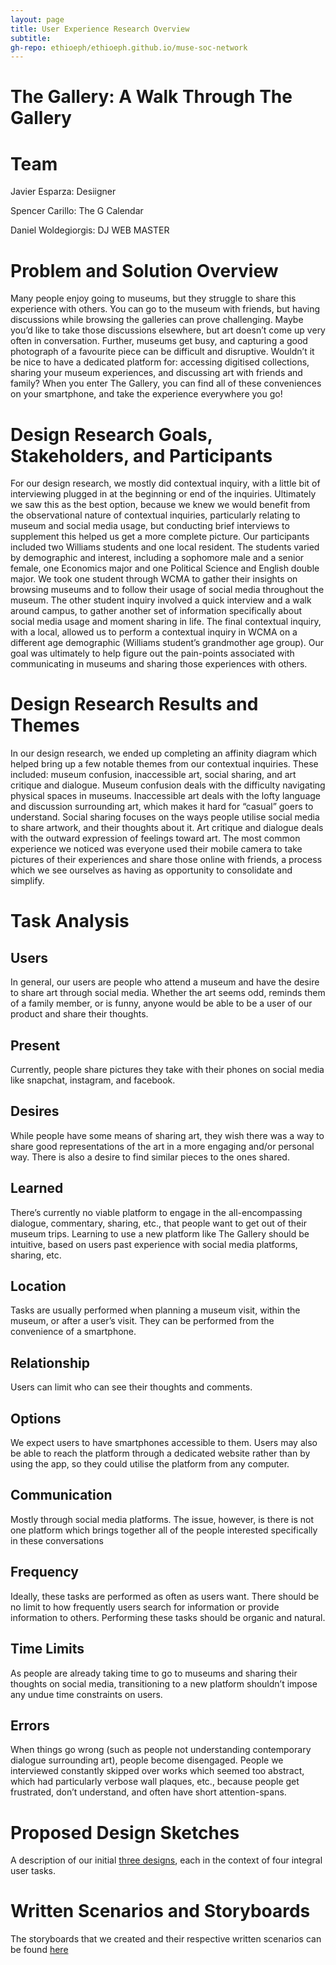 ```yaml
---
layout: page
title: User Experience Research Overview
subtitle: 
gh-repo: ethioeph/ethioeph.github.io/muse-soc-network
---
```


# The Gallery: A Walk Through The Gallery

# Team

Javier Esparza: Desiigner

Spencer Carillo: The G Calendar

Daniel Woldegiorgis: DJ WEB MASTER

# Problem and Solution Overview

Many people enjoy going to museums, but they struggle to share this experience with others.  You can go to the museum with friends, but having discussions while browsing the galleries can prove challenging.  Maybe you’d like to take those discussions elsewhere, but art doesn’t come up very often in conversation.  Further, museums get busy, and capturing a good photograph of a favourite piece can be difficult and disruptive.  Wouldn’t it be nice to have a dedicated platform for: accessing digitised collections, sharing your museum experiences, and discussing art with friends and family?  When you enter The Gallery, you can find all of these conveniences on your smartphone, and take the experience everywhere you go!


# Design Research Goals, Stakeholders, and Participants

For our design research, we mostly did contextual inquiry, with a little bit of interviewing plugged in at the beginning or end of the inquiries.  Ultimately we saw this as the best option, because we knew we would benefit from the observational nature of contextual inquiries, particularly relating to museum and social media usage, but conducting brief interviews to supplement this helped us get a more complete picture.  Our participants included two Williams students and one local resident.  The students varied by demographic and interest, including a sophomore male and a senior female, one Economics major and one Political Science and English double major.  We took one student through WCMA to gather their insights on browsing museums and to follow their usage of social media throughout the museum.  The other student inquiry involved a quick interview and a walk around campus, to gather another set of information specifically about social media usage and moment sharing in life.  The final contextual inquiry, with a local, allowed us to perform a contextual inquiry in WCMA on a different age demographic (Williams student’s grandmother age group).  Our goal was ultimately to help figure out the pain-points associated with communicating in museums and sharing those experiences with others.


# Design Research Results and Themes

In our design research, we ended up completing an affinity diagram which helped bring up a few notable themes from our contextual inquiries.  These included: museum confusion, inaccessible art, social sharing, and art critique and dialogue.  Museum confusion deals with the difficulty navigating physical spaces in museums.  Inaccessible art deals with the lofty language and discussion surrounding art, which makes it hard for “casual” goers to understand.  Social sharing focuses on the ways people utilise social media to share artwork, and their thoughts about it.  Art critique and dialogue deals with the outward expression of feelings toward art.  The most common experience we noticed was everyone used their mobile camera to take pictures of their experiences and share those online with friends, a process which we see ourselves as having as opportunity to consolidate and simplify.


# Task Analysis
## Users
In general, our users are people who attend a museum and have the desire to share art through social media. Whether the art seems odd, reminds them of a family member, or is funny, anyone would be able to be a user of our product and share their thoughts.
## Present
Currently, people share pictures they take with their phones on social media like snapchat, instagram, and facebook. 
## Desires
While people have some means of sharing art, they wish there was a way to share good representations of the art in a more engaging and/or personal way. There is also a desire to find similar pieces to the ones shared.
## Learned
There’s currently no viable platform to engage in the all-encompassing dialogue, commentary, sharing, etc., that people want to get out of their museum trips. Learning to use a new platform like The Gallery should be intuitive, based on users past experience with social media platforms, sharing, etc.
## Location
Tasks are usually performed when planning a museum visit, within the museum, or after a user’s visit. They can be performed from the convenience of a smartphone.
## Relationship
Users can limit who can see their thoughts and comments.
## Options
We expect users to have smartphones accessible to them. Users may also be able to reach the platform through a dedicated website rather than by using the app, so they could utilise the platform from any computer.
## Communication
Mostly through social media platforms. The issue, however, is there is not one platform which brings together all of the people interested specifically in these conversations
## Frequency
Ideally, these tasks are performed as often as users want. There should be no limit to how frequently users search for information or provide information to others. Performing these tasks should be organic and natural.
## Time Limits
As people are already taking time to go to museums and sharing their thoughts on social media, transitioning to a new platform shouldn’t impose any undue time constraints on users.
## Errors
When things go wrong (such as people not understanding contemporary dialogue surrounding art), people become disengaged. People we interviewed constantly skipped over works which seemed too abstract, which had particularly verbose wall plaques, etc., because people get frustrated, don’t understand, and often have short attention-spans. 


# Proposed Design Sketches
A description of our initial [three designs](https://ethioeph.github.io/muse-soc-network/assignments/designs/), each in the context of four integral user tasks.

# Written Scenarios and Storyboards

The storyboards that we created and their respective written scenarios can be found [here](https://ethioeph.github.io/muse-soc-network/assignments/scenario_storyboard "storyboards and written scenarios")
